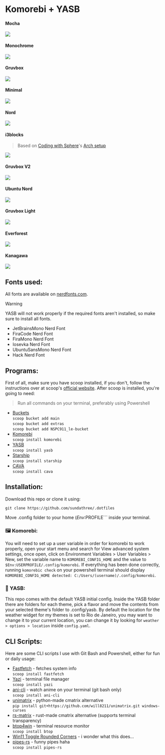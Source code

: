 # Komorebi + YASB
#### Mocha
![](https://github.com/sundathree/.dotfiles/blob/main/assets/2.png)
#### Monochrome
![](https://github.com/sundathree/.dotfiles/blob/main/assets/1.png)
#### Gruvbox
![](https://github.com/sundathree/.dotfiles/blob/main/assets/3.png)
#### Minimal
![](https://github.com/sundathree/.dotfiles/blob/main/assets/4.png)
#### Nord
![](https://github.com/sundathree/.dotfiles/blob/main/assets/5.png)
#### i3blocks

> Based on [Coding with Sphere](https://www.youtube.com/@codingwithsphere)'s 
> [Arch setup](https://www.youtube.com/watch?v=s-WhWBuwtqI)

![](https://github.com/sundathree/.dotfiles/blob/main/assets/6.png)
#### Gruvbox V2
![](https://github.com/sundathree/.dotfiles/blob/main/assets/7.png)
#### Ubuntu Nord
![](https://github.com/sundathree/.dotfiles/blob/main/assets/8.png)
#### Gruvbox Light
![](https://github.com/sundathree/.dotfiles/blob/main/assets/9.png)
#### Everforest
![](https://github.com/sundathree/.dotfiles/blob/main/assets/10.png)
#### Kanagawa
![](https://github.com/sundathree/.dotfiles/blob/main/assets/11.png)

## Fonts used:
All fonts are available on [nerdfonts.com](https://www.nerdfonts.com).

> [!WARNING]
> YASB will not work properly if the required fonts aren't installed, so make sure to install all fonts.

- JetBrainsMono Nerd Font
- FiraCode Nerd Font
- FiraMono Nerd Font
- Iosevka Nerd Font
- UbuntuSansMono Nerd Font
- Hack Nerd Font

## Programs:
First of all, make sure you have scoop installed, if you don't, follow the instructions over at scoop's [official website](https://scoop.sh/#/). After scoop is installed, you're going to need:

> Run all commands on your terminal, preferably using Powershell

- [Buckets](https://scoop.sh/#/buckets)<br/>
`scoop bucket add main`<br/>
`scoop bucket add extras`<br/>
`scoop bucket add NSPC911_le-bucket`<br/>
- [Komorebi](https://github.com/LGUG2Z/komorebi)<br/>
`scoop install komorebi`
- [YASB](https://github.com/amnweb/yasb)<br/>
`scoop install yasb`
- [Starship](https://starship.rs)<br/>
`scoop install starship`
- [CAVA](https://github.com/karlstav/cava)<br/>
`scoop install cava`

## Installation:

Download this repo or clone it using:
```
git clone https://github.com/sundathree/.dotfiles
```
Move .config folder to your home ($Env:%USERPROFILE% or just %USERPROFILE%) folder and move the contents inside the powershell folder to your powershell folder, if you don't know where it is you can find it by typing ```$PROFILE``` inside your terminal.

### 🖼️ Komorebi:
You will need to set up a user variable in order for komorebi to work properly, open your start menu and search for View advanced system settings, once open, click on Environment Variables > User Variables > New, set the variable name to `KOMOREBI_CONFIG_HOME` and the value to `$Env:USERPROFILE/.config/komorebi`. If everything has been done correctly, running `komorebic check` on your powershell terminal should display `KOMOREBI_CONFIG_HOME detected: C:/Users/(username)/.config/komorebi`.

### 🍫 YASB:
This repo comes with the default YASB initial config. Inside the YASB folder there are folders for each theme, pick a flavor and move the contents from your selected theme's folder to .config/yasb. By default the location for the weather widget for my themes is set to Rio de Janeiro, you may want to change it to your current location, you can change it by looking for `weather > options > location` inside `config.yaml`.

## CLI Scripts:
Here are some CLI scripts I use with Git Bash and Powershell, either for fun or daily usage:
- [Fastfetch](https://github.com/fastfetch-cli/fastfetch) - fetches system info<br/>
`scoop install fastfetch`
- [Yazi](https://github.com/sxyazi/yazi) - terminal file manager<br/>
`scoop install yazi`
- [ani-cli](https://github.com/pystardust/ani-cli) - watch anime on your terminal (git bash only)<br/>
`scoop install ani-cli`
- [unimatrix](https://github.com/will8211/unimatrix) - python-made cmatrix alternative<br/>
`pip install git+https://github.com/will8211/unimatrix.git windows-curses`
- [rs-matrix](https://github.com/TitaniumBrain/rs-matrix) - rust-made cmatrix alternative (supports terminal transparency)<br/>
- [btop4win](https://github.com/aristocratos/btop) - terminal resource monitor<br/>
`scoop install btop`
- [Win11 Toggle Rounded Corners](https://github.com/rich-ayr/win11-toggle-rounded-corners) - i wonder what this does...<br/>
- [pipes-rs](https://github.com/lhvy/pipes-rs) - funny pipes haha<br/>
`scoop install pipes-rs`
